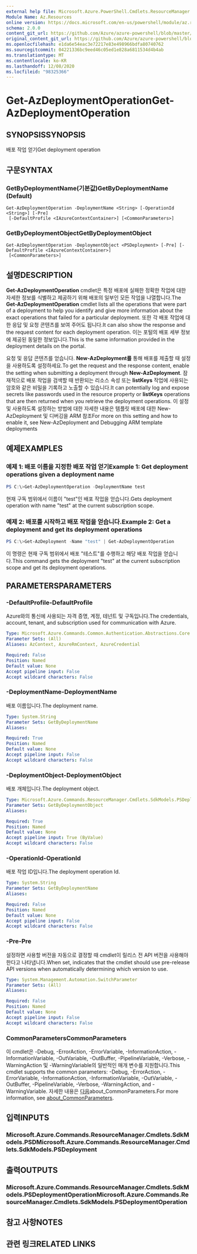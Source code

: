 ```yaml
---
external help file: Microsoft.Azure.PowerShell.Cmdlets.ResourceManager.dll-Help.xml
Module Name: Az.Resources
online version: https://docs.microsoft.com/en-us/powershell/module/az.resources/get-azdeploymentoperation
schema: 2.0.0
content_git_url: https://github.com/Azure/azure-powershell/blob/master/src/Resources/Resources/help/Get-AzDeploymentOperation.md
original_content_git_url: https://github.com/Azure/azure-powershell/blob/master/src/Resources/Resources/help/Get-AzDeploymentOperation.md
ms.openlocfilehash: e1da6e54eac3e72217e83e498966bdfa80740762
ms.sourcegitcommit: 04221336bc9eed46c05ed1e828a6811534d4b4ab
ms.translationtype: MT
ms.contentlocale: ko-KR
ms.lasthandoff: 12/08/2020
ms.locfileid: "98325366"
---
```

# <span data-ttu-id="a1ed8-101">Get-AzDeploymentOperation</span><span class="sxs-lookup"><span data-stu-id="a1ed8-101">Get-AzDeploymentOperation</span></span>

## <span data-ttu-id="a1ed8-102">SYNOPSIS</span><span class="sxs-lookup"><span data-stu-id="a1ed8-102">SYNOPSIS</span></span>
<span data-ttu-id="a1ed8-103">배포 작업 얻기</span><span class="sxs-lookup"><span data-stu-id="a1ed8-103">Get deployment operation</span></span>

## <span data-ttu-id="a1ed8-104">구문</span><span class="sxs-lookup"><span data-stu-id="a1ed8-104">SYNTAX</span></span>

### <span data-ttu-id="a1ed8-105">GetByDeploymentName(기본값)</span><span class="sxs-lookup"><span data-stu-id="a1ed8-105">GetByDeploymentName (Default)</span></span>
```
Get-AzDeploymentOperation -DeploymentName <String> [-OperationId <String>] [-Pre]
 [-DefaultProfile <IAzureContextContainer>] [<CommonParameters>]
```

### <span data-ttu-id="a1ed8-106">GetByDeploymentObject</span><span class="sxs-lookup"><span data-stu-id="a1ed8-106">GetByDeploymentObject</span></span>
```
Get-AzDeploymentOperation -DeploymentObject <PSDeployment> [-Pre] [-DefaultProfile <IAzureContextContainer>]
 [<CommonParameters>]
```

## <span data-ttu-id="a1ed8-107">설명</span><span class="sxs-lookup"><span data-stu-id="a1ed8-107">DESCRIPTION</span></span>
<span data-ttu-id="a1ed8-108">**Get-AzDeploymentOperation** cmdlet은 특정 배포에 실패한 정확한 작업에 대한 자세한 정보를 식별하고 제공하기 위해 배포의 일부인 모든 작업을 나열합니다.</span><span class="sxs-lookup"><span data-stu-id="a1ed8-108">The **Get-AzDeploymentOperation** cmdlet lists all the operations that were part of a deployment to help you identify and give more information about the exact operations that failed for a particular deployment.</span></span>
<span data-ttu-id="a1ed8-109">또한 각 배포 작업에 대한 응답 및 요청 콘텐츠를 보여 주어도 됩니다.</span><span class="sxs-lookup"><span data-stu-id="a1ed8-109">It can also show the response and the request content for each deployment operation.</span></span>
<span data-ttu-id="a1ed8-110">이는 포털의 배포 세부 정보에 제공된 동일한 정보입니다.</span><span class="sxs-lookup"><span data-stu-id="a1ed8-110">This is the same information provided in the deployment details on the portal.</span></span>

<span data-ttu-id="a1ed8-111">요청 및 응답 콘텐츠를 얻습니다. **New-AzDeployment를** 통해 배포를 제출할 때 설정을 사용하도록 설정하세요.</span><span class="sxs-lookup"><span data-stu-id="a1ed8-111">To get the request and the response content, enable the setting when submitting a deployment through **New-AzDeployment**.</span></span>
<span data-ttu-id="a1ed8-112">잠재적으로 배포 작업을 검색할 때 반환되는 리소스 속성 또는 **listKeys** 작업에 사용되는 암호와 같은 비밀을 기록하고 노출할 수 있습니다.</span><span class="sxs-lookup"><span data-stu-id="a1ed8-112">It can potentially log and expose secrets like passwords used in the resource property or **listKeys** operations that are then returned when you retrieve the deployment operations.</span></span>
<span data-ttu-id="a1ed8-113">이 설정 및 사용하도록 설정하는 방법에 대한 자세한 내용은 템플릿 배포에 대한 New-AzDeployment 및 디버깅을 ARM 참조</span><span class="sxs-lookup"><span data-stu-id="a1ed8-113">For more on this setting and how to enable it, see New-AzDeployment and Debugging ARM template deployments</span></span>

## <span data-ttu-id="a1ed8-114">예제</span><span class="sxs-lookup"><span data-stu-id="a1ed8-114">EXAMPLES</span></span>

### <span data-ttu-id="a1ed8-115">예제 1: 배포 이름을 지정한 배포 작업 얻기</span><span class="sxs-lookup"><span data-stu-id="a1ed8-115">Example 1: Get deployment operations given a deployment name</span></span>
```powershell
PS C:\>Get-AzDeploymentOperation -DeploymentName test
```

<span data-ttu-id="a1ed8-116">현재 구독 범위에서 이름이 "test"인 배포 작업을 얻습니다.</span><span class="sxs-lookup"><span data-stu-id="a1ed8-116">Gets deployment operation with name "test" at the current subscription scope.</span></span>

### <span data-ttu-id="a1ed8-117">예제 2: 배포를 시작하고 배포 작업을 얻습니다.</span><span class="sxs-lookup"><span data-stu-id="a1ed8-117">Example 2: Get a deployment and get its deployment operations</span></span>
```powershell
PS C:\>Get-AzDeployment -Name "test" | Get-AzDeploymentOperation
```

<span data-ttu-id="a1ed8-118">이 명령은 현재 구독 범위에서 배포 "테스트"를 수행하고 해당 배포 작업을 얻습니다.</span><span class="sxs-lookup"><span data-stu-id="a1ed8-118">This command gets the deployment "test" at the current subscription scope and get its deployment operations.</span></span>

## <span data-ttu-id="a1ed8-119">PARAMETERS</span><span class="sxs-lookup"><span data-stu-id="a1ed8-119">PARAMETERS</span></span>

### <span data-ttu-id="a1ed8-120">-DefaultProfile</span><span class="sxs-lookup"><span data-stu-id="a1ed8-120">-DefaultProfile</span></span>
<span data-ttu-id="a1ed8-121">Azure와의 통신에 사용되는 자격 증명, 계정, 테넌트 및 구독입니다.</span><span class="sxs-lookup"><span data-stu-id="a1ed8-121">The credentials, account, tenant, and subscription used for communication with Azure.</span></span>

```yaml
Type: Microsoft.Azure.Commands.Common.Authentication.Abstractions.Core.IAzureContextContainer
Parameter Sets: (All)
Aliases: AzContext, AzureRmContext, AzureCredential

Required: False
Position: Named
Default value: None
Accept pipeline input: False
Accept wildcard characters: False
```

### <span data-ttu-id="a1ed8-122">-DeploymentName</span><span class="sxs-lookup"><span data-stu-id="a1ed8-122">-DeploymentName</span></span>
<span data-ttu-id="a1ed8-123">배포 이름입니다.</span><span class="sxs-lookup"><span data-stu-id="a1ed8-123">The deployment name.</span></span>

```yaml
Type: System.String
Parameter Sets: GetByDeploymentName
Aliases:

Required: True
Position: Named
Default value: None
Accept pipeline input: False
Accept wildcard characters: False
```

### <span data-ttu-id="a1ed8-124">-DeploymentObject</span><span class="sxs-lookup"><span data-stu-id="a1ed8-124">-DeploymentObject</span></span>
<span data-ttu-id="a1ed8-125">배포 개체입니다.</span><span class="sxs-lookup"><span data-stu-id="a1ed8-125">The deployment object.</span></span>

```yaml
Type: Microsoft.Azure.Commands.ResourceManager.Cmdlets.SdkModels.PSDeployment
Parameter Sets: GetByDeploymentObject
Aliases:

Required: True
Position: Named
Default value: None
Accept pipeline input: True (ByValue)
Accept wildcard characters: False
```

### <span data-ttu-id="a1ed8-126">-OperationId</span><span class="sxs-lookup"><span data-stu-id="a1ed8-126">-OperationId</span></span>
<span data-ttu-id="a1ed8-127">배포 작업 ID입니다.</span><span class="sxs-lookup"><span data-stu-id="a1ed8-127">The deployment operation Id.</span></span>

```yaml
Type: System.String
Parameter Sets: GetByDeploymentName
Aliases:

Required: False
Position: Named
Default value: None
Accept pipeline input: False
Accept wildcard characters: False
```

### <span data-ttu-id="a1ed8-128">-Pre</span><span class="sxs-lookup"><span data-stu-id="a1ed8-128">-Pre</span></span>
<span data-ttu-id="a1ed8-129">설정하면 사용할 버전을 자동으로 결정할 때 cmdlet이 릴리스 전 API 버전을 사용해야 한다고 나타냅니다.</span><span class="sxs-lookup"><span data-stu-id="a1ed8-129">When set, indicates that the cmdlet should use pre-release API versions when automatically determining which version to use.</span></span>

```yaml
Type: System.Management.Automation.SwitchParameter
Parameter Sets: (All)
Aliases:

Required: False
Position: Named
Default value: None
Accept pipeline input: False
Accept wildcard characters: False
```

### <span data-ttu-id="a1ed8-130">CommonParameters</span><span class="sxs-lookup"><span data-stu-id="a1ed8-130">CommonParameters</span></span>
<span data-ttu-id="a1ed8-131">이 cmdlet은 -Debug, -ErrorAction, -ErrorVariable, -InformationAction, -InformationVariable, -OutVariable, -OutBuffer, -PipelineVariable, -Verbose, -WarningAction 및 -WarningVariable의 일반적인 매개 변수를 지원합니다.</span><span class="sxs-lookup"><span data-stu-id="a1ed8-131">This cmdlet supports the common parameters: -Debug, -ErrorAction, -ErrorVariable, -InformationAction, -InformationVariable, -OutVariable, -OutBuffer, -PipelineVariable, -Verbose, -WarningAction, and -WarningVariable.</span></span> <span data-ttu-id="a1ed8-132">자세한 내용은 [다음](http://go.microsoft.com/fwlink/?LinkID=113216)about_CommonParameters.</span><span class="sxs-lookup"><span data-stu-id="a1ed8-132">For more information, see [about_CommonParameters](http://go.microsoft.com/fwlink/?LinkID=113216).</span></span>

## <span data-ttu-id="a1ed8-133">입력</span><span class="sxs-lookup"><span data-stu-id="a1ed8-133">INPUTS</span></span>

### <span data-ttu-id="a1ed8-134">Microsoft.Azure.Commands.ResourceManager.Cmdlets.SdkModels.PSD</span><span class="sxs-lookup"><span data-stu-id="a1ed8-134">Microsoft.Azure.Commands.ResourceManager.Cmdlets.SdkModels.PSDeployment</span></span>

## <span data-ttu-id="a1ed8-135">출력</span><span class="sxs-lookup"><span data-stu-id="a1ed8-135">OUTPUTS</span></span>

### <span data-ttu-id="a1ed8-136">Microsoft.Azure.Commands.ResourceManager.Cmdlets.SdkModels.PSDeploymentOperation</span><span class="sxs-lookup"><span data-stu-id="a1ed8-136">Microsoft.Azure.Commands.ResourceManager.Cmdlets.SdkModels.PSDeploymentOperation</span></span>

## <span data-ttu-id="a1ed8-137">참고 사항</span><span class="sxs-lookup"><span data-stu-id="a1ed8-137">NOTES</span></span>

## <span data-ttu-id="a1ed8-138">관련 링크</span><span class="sxs-lookup"><span data-stu-id="a1ed8-138">RELATED LINKS</span></span>
